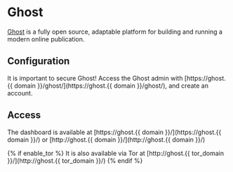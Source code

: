 # Ghost

[Ghost](http://ghost.org/) is a fully open source, adaptable platform for building and running a modern online publication.

## Configuration

It is important to secure Ghost! Access the Ghost admin with [https://ghost.{{ domain }}/ghost/](https://ghost.{{ domain }}/ghost/), and create an account.

## Access

The dashboard is available at [https://ghost.{{ domain }}/](https://ghost.{{ domain }}/) or [http://ghost.{{ domain }}/](http://ghost.{{ domain }}/)

{% if enable_tor %}
It is also available via Tor at [http://ghost.{{ tor_domain }}/](http://ghost.{{ tor_domain }}/)
{% endif %}
